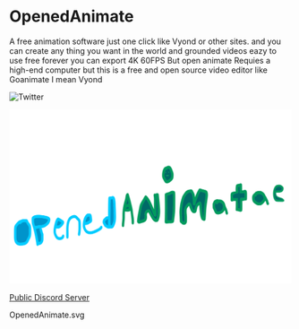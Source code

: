 # OpenedAnimate
A free animation software just one click like Vyond or other sites.
and you can create any thing you want in the world and grounded videos eazy to use free forever you can export 4K 60FPS 
But open animate Requies a high-end computer but this is a free and open source video editor like Goanimate I mean Vyond


![Twitter](https://twitter.com/mrscottypieey)<br>

![](OpenedAnimate.svg)

[Public Discord Server]()


OpenedAnimate.svg
